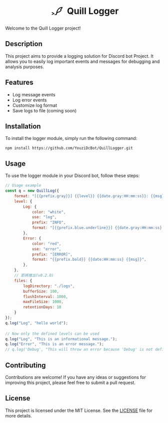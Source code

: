 <p>
    <h1 align="center"> <img src="QuillLog.png" alt="Quill Logger" width="50" height="50" style="border-radius: 50%; vertical-align: middle;">
     Quill Logger</h1>
</p>

Welcome to the Quill Logger project!

## Description

This project aims to provide a logging solution for Discord bot Project. It allows you to easily log important events and messages for debugging and analysis purposes.

## Features

-   Log message events
-   Log error events
-   Customize log format
-   Save logs to file (coming soon)

## Installation

To install the logger module, simply run the following command:

```
npm install https://github.com/YouziDcBot/QuillLogger.git
```

## Usage

To use the logger module in your Discord bot, follow these steps:

```javascript
// Usage example
const q = new QuillLog({
	format: "[{{prefix.gray}}] {{level}} {{date.gray:HH:mm:ss}}: {{msg}}",
	level: {
		Log: {
			color: "white",
			use: "log",
			prefix: "INFO",
			format: "[{{prefix.blue.underline}}] {{date.gray:HH:mm:ss}: {{msg}}",
		},
		Error: {
			color: "red",
			use: "error",
			prefix: "[ERROR]",
			format: "{{prefix.bold}} {{date:HH:mm:ss} {{msg}}",
		},
	},
	// 即將推出(v0.2.0)
	files: {
        logDirectory: "./logs",
        bufferSize: 100,
        flushInterval: 1000,
        maxFileSize: 1000,
        retentionDays: 10
    }
});
q.log("Log", "hello world");

// Now only the defined levels can be used
q.log("Log", "This is an informational message.");
q.log("Error", "This is an error message.");
// q.log('Debug', "This will throw an error because 'Debug' is not defined.");
```

## Contributing

Contributions are welcome! If you have any ideas or suggestions for improving this project, please feel free to submit a pull request.

## License

This project is licensed under the MIT License. See the [LICENSE](LICENSE) file for more details.

